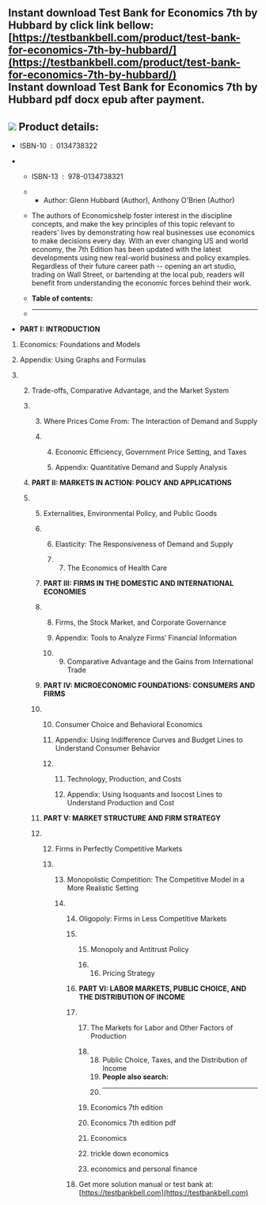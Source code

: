 Instant download **Test Bank for Economics 7th by Hubbard** by click link bellow:  
[https://testbankbell.com/product/test-bank-for-economics-7th-by-hubbard/](https://testbankbell.com/product/test-bank-for-economics-7th-by-hubbard/)  
**Instant download Test Bank for Economics 7th by Hubbard pdf docx epub after payment.**
----------------------------------------------------------------------------------------


![](https://testbankbell.com/wp-content/uploads/2023/05/415EoG7kE5L._SX390_BO1204203200_-1-1.jpg)
**Product details:**
--------------------


* ISBN-10 ‏ : ‎ 0134738322
* * ISBN-13 ‏ : ‎ 978-0134738321
  * * Author: Glenn Hubbard (Author), Anthony O'Brien (Author)
   
  * The authors of Economicshelp foster interest in the discipline concepts, and make the key principles of this topic relevant to readers’ lives by demonstrating how real businesses use economics to make decisions every day. With an ever changing US and world economy, the 7th Edition has been updated with the latest developments using new real-world business and policy examples. Regardless of their future career path -- opening an art studio, trading on Wall Street, or bartending at the local pub, readers will benefit from understanding the economic forces behind their work.
  * **Table of contents:**
  * ----------------------
 
* **PART I: INTRODUCTION**


1. Economics: Foundations and Models

2. Appendix: Using Graphs and Formulas

3. 2. Trade-offs, Comparative Advantage, and the Market System
  
   3. 3. Where Prices Come From: The Interaction of Demand and Supply
     
      4. 4. Economic Efficiency, Government Price Setting, and Taxes
        
         5. Appendix: Quantitative Demand and Supply Analysis
        
   4. **PART II: MARKETS IN ACTION: POLICY AND APPLICATIONS**
  
   5. 5. Externalities, Environmental Policy, and Public Goods
     
      6. 6. Elasticity: The Responsiveness of Demand and Supply
        
         7. 7. The Economics of Health Care
           
      7. **PART III: FIRMS IN THE DOMESTIC AND INTERNATIONAL ECONOMIES**
     
      8. 8. Firms, the Stock Market, and Corporate Governance
        
         9. Appendix: Tools to Analyze Firms’ Financial Information
        
         10. 9. Comparative Advantage and the Gains from International Trade
            
      9. **PART IV: MICROECONOMIC FOUNDATIONS: CONSUMERS AND FIRMS**
     
      10. 10. Consumer Choice and Behavioral Economics
         
          11. Appendix: Using Indifference Curves and Budget Lines to Understand Consumer Behavior
         
          12. 11. Technology, Production, and Costs
             
              12. Appendix: Using Isoquants and Isocost Lines to Understand Production and Cost
             
      11. **PART V: MARKET STRUCTURE AND FIRM STRATEGY**
     
      12. 12. Firms in Perfectly Competitive Markets
         
          13. 13. Monopolistic Competition: The Competitive Model in a More Realistic Setting
             
              14. 14. Oligopoly: Firms in Less Competitive Markets
                 
                  15. 15. Monopoly and Antitrust Policy
                     
                      16. 16. Pricing Strategy
                         
                  16. **PART VI: LABOR MARKETS, PUBLIC CHOICE, AND THE DISTRIBUTION OF INCOME**
                 
                  17. 17. The Markets for Labor and Other Factors of Production
                     
                      18. 18. Public Choice, Taxes, and the Distribution of Income
                          19. **People also search:**
                          20. -----------------------
                         
                      19. Economics 7th edition
                     
                      20. Economics 7th edition pdf
                     
                      21. Economics
                     
                      22. trickle down economics
                      23. economics and personal finance
                     
                  18.  Get more solution manual or test bank at: [https://testbankbell.com](https://testbankbell.com)
